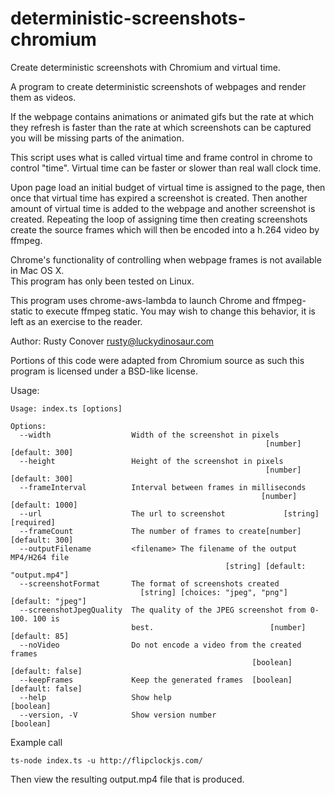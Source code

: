 # deterministic-screenshots-chromium
Create deterministic screenshots with Chromium and virtual time.


A program to create deterministic screenshots of webpages and render them as videos.
 
If the webpage contains animations or animated gifs but the rate 
at which they refresh is faster than the rate at which screenshots can be captured
you will be missing parts of the animation.

This script uses what is called virtual time and frame control in chrome to control
"time".  Virtual time can be faster or slower than real wall clock time.

Upon page load an initial budget of virtual time is assigned to the page, then once
that virtual time has expired a screenshot is created.  Then another amount of virtual
time is added to the webpage and another screenshot is created.  Repeating the loop
of assigning time then creating screenshots create the source frames which will then 
be encoded into a h.264 video by ffmpeg.
 
Chrome's functionality of controlling when webpage frames is not available in Mac OS X.  
This program has only been tested on Linux. 

This program uses chrome-aws-lambda to launch Chrome and ffmpeg-static to execute ffmpeg 
static.  You may wish to change this behavior, it is left as an exercise to the reader. 

Author: Rusty Conover <rusty@luckydinosaur.com>

Portions of this code were adapted from Chromium source as such this
program is licensed under a BSD-like license.

Usage:

```
Usage: index.ts [options]

Options:
  --width                  Width of the screenshot in pixels
                                                         [number] [default: 300]
  --height                 Height of the screenshot in pixels
                                                         [number] [default: 300]
  --frameInterval          Interval between frames in milliseconds
                                                        [number] [default: 1000]
  --url                    The url to screenshot             [string] [required]
  --frameCount             The number of frames to create[number] [default: 300]
  --outputFilename         <filename> The filename of the output MP4/H264 file
                                                [string] [default: "output.mp4"]
  --screenshotFormat       The format of screenshots created
                             [string] [choices: "jpeg", "png"] [default: "jpeg"]
  --screenshotJpegQuality  The quality of the JPEG screenshot from 0-100. 100 is
                           best.                          [number] [default: 85]
  --noVideo                Do not encode a video from the created frames
                                                      [boolean] [default: false]
  --keepFrames             Keep the generated frames  [boolean] [default: false]
  --help                   Show help                                   [boolean]
  --version, -V            Show version number                         [boolean]
```

Example call
```
ts-node index.ts -u http://flipclockjs.com/
```

Then view the resulting output.mp4 file that is produced.
